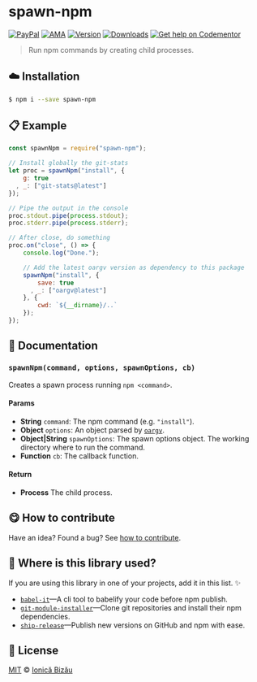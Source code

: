 
# spawn-npm

 [![PayPal](https://img.shields.io/badge/%24-paypal-f39c12.svg)][paypal-donations] [![AMA](https://img.shields.io/badge/ask%20me-anything-1abc9c.svg)](https://github.com/IonicaBizau/ama) [![Version](https://img.shields.io/npm/v/spawn-npm.svg)](https://www.npmjs.com/package/spawn-npm) [![Downloads](https://img.shields.io/npm/dt/spawn-npm.svg)](https://www.npmjs.com/package/spawn-npm) [![Get help on Codementor](https://cdn.codementor.io/badges/get_help_github.svg)](https://www.codementor.io/johnnyb?utm_source=github&utm_medium=button&utm_term=johnnyb&utm_campaign=github)

> Run npm commands by creating child processes.

## :cloud: Installation

```sh
$ npm i --save spawn-npm
```


## :clipboard: Example



```js
const spawnNpm = require("spawn-npm");

// Install globally the git-stats
let proc = spawnNpm("install", {
    g: true
  , _: ["git-stats@latest"]
});

// Pipe the output in the console
proc.stdout.pipe(process.stdout);
proc.stderr.pipe(process.stderr);

// After close, do something
proc.on("close", () => {
    console.log("Done.");

    // Add the latest oargv version as dependency to this package
    spawnNpm("install", {
        save: true
      , _: ["oargv@latest"]
    }, {
        cwd: `${__dirname}/..`
    });
});
```

## :memo: Documentation


### `spawnNpm(command, options, spawnOptions, cb)`
Creates a spawn process running `npm <command>`.

#### Params
- **String** `command`: The npm command (e.g. `"install"`).
- **Object** `options`: An object parsed by [`oargv`](https://github.com/IonicaBizau/node-oargv).
- **Object|String** `spawnOptions`: The spawn options object. The working directory where to run the command.
- **Function** `cb`: The callback function.

#### Return
- **Process** The child process.



## :yum: How to contribute
Have an idea? Found a bug? See [how to contribute][contributing].

## :dizzy: Where is this library used?
If you are using this library in one of your projects, add it in this list. :sparkles:


 - [`babel-it`](https://github.com/IonicaBizau/babel-it#readme)—A cli tool to babelify your code before npm publish.
 - [`git-module-installer`](https://github.com/IonicaBizau/git-module-installer#readme)—Clone git repositories and install their npm dependencies.
 - [`ship-release`](https://github.com/IonicaBizau/ship-release#readme)—Publish new versions on GitHub and npm with ease.

## :scroll: License

[MIT][license] © [Ionică Bizău][website]

[paypal-donations]: https://www.paypal.com/cgi-bin/webscr?cmd=_s-xclick&hosted_button_id=RVXDDLKKLQRJW
[donate-now]: http://i.imgur.com/6cMbHOC.png

[license]: http://showalicense.com/?fullname=Ionic%C4%83%20Biz%C4%83u%20%3Cbizauionica%40gmail.com%3E%20(http%3A%2F%2Fionicabizau.net)&year=2016#license-mit
[website]: http://ionicabizau.net
[contributing]: /CONTRIBUTING.md
[docs]: /DOCUMENTATION.md

